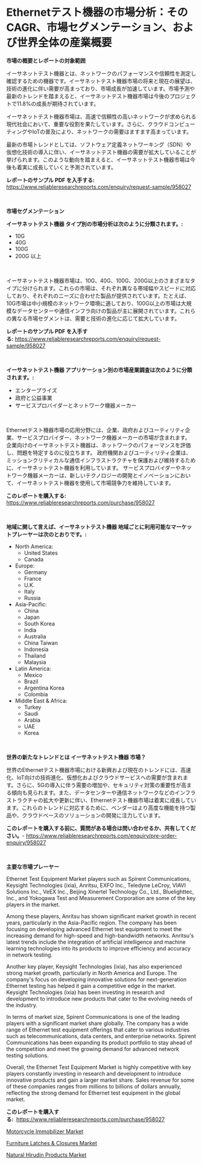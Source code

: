 <p><h1>Ethernetテスト機器の市場分析：そのCAGR、市場セグメンテーション、および世界全体の産業概要</h1></p><p><strong>市場の概要とレポートの対象範囲</strong></p>
<p><p>イーサネットテスト機器とは、ネットワークのパフォーマンスや信頼性を測定し確認するための機器です。イーサネットテスト機器市場の将来と現在の展望は、技術の進化に伴い需要が高まっており、市場成長が加速しています。市場予測や最新のトレンドを踏まえると、イーサネットテスト機器市場は今後のプロジェクトで11.8%の成長が期待されています。</p><p>イーサネットテスト機器市場は、高速で信頼性の高いネットワークが求められる現代社会において、重要な役割を果たしています。さらに、クラウドコンピューティングやIoTの普及により、ネットワークの需要はますます高まっています。</p><p>最新の市場トレンドとしては、ソフトウェア定義ネットワーキング（SDN）や仮想化技術の導入に伴い、イーサネットテスト機器の需要が拡大していることが挙げられます。このような動向を踏まえると、イーサネットテスト機器市場は今後も着実に成長していくと予測されています。</p></p>
<p><strong>レポートのサンプル PDF を入手する:</strong> <a href="https://www.reliableresearchreports.com/enquiry/request-sample/958027">https://www.reliableresearchreports.com/enquiry/request-sample/958027</a></p>
<p>&nbsp;</p>
<p><strong>市場セグメンテーション</strong></p>
<p><strong>イーサネットテスト機器 タイプ別の市場分析は次のように分類されます。:</strong></p>
<p><ul><li>10G</li><li>40G</li><li>100G</li><li>200G 以上</li></ul></p>
<p>&nbsp;</p>
<p><p>イーサネットテスト機器市場は、10G、40G、100G、200G以上のさまざまなタイプに分けられます。これらの市場は、それぞれ異なる帯域幅やスピードに対応しており、それぞれのニーズに合わせた製品が提供されています。たとえば、10G市場は中小規模のネットワーク環境に適しており、100G以上の市場は大規模なデータセンターや通信インフラ向けの製品が主に展開されています。これらの異なる市場セグメントは、需要と技術の進化に応じて拡大しています。</p></p>
<p><strong>レポートのサンプル PDF を入手する:</strong>&nbsp;<a href="https://www.reliableresearchreports.com/enquiry/request-sample/958027">https://www.reliableresearchreports.com/enquiry/request-sample/958027</a></p>
<p>&nbsp;</p>
<p><strong> イーサネットテスト機器 アプリケーション別の市場産業調査は次のように分類されます。:</strong></p>
<p><ul><li>エンタープライズ</li><li>政府と公益事業</li><li>サービスプロバイダーとネットワーク機器メーカー</li></ul></p>
<p>&nbsp;</p>
<p><p>Ethernetテスト機器市場の応用分野には、企業、政府およびユーティリティ企業、サービスプロバイダー、ネットワーク機器メーカーの市場が含まれます。 企業向けのイーサネットテスト機器は、ネットワークのパフォーマンスを評価し、問題を特定するのに役立ちます。 政府機関およびユーティリティ企業は、ミッションクリティカルな通信インフラストラクチャを保護および維持するために、イーサネットテスト機器を利用しています。 サービスプロバイダーやネットワーク機器メーカーは、新しいテクノロジーの開発とイノベーションにおいて、イーサネットテスト機器を使用して市場競争力を維持しています。</p></p>
<p><strong>このレポートを購入する:</strong>&nbsp; <a href="https://www.reliableresearchreports.com/purchase/958027">https://www.reliableresearchreports.com/purchase/958027</a></p>
<p>&nbsp;</p>
<p><strong>地域に関して言えば、イーサネットテスト機器 地域ごとに利用可能なマーケットプレーヤーは次のとおりです。:</strong></p>
<p><ul>
    <li>
        North America:
        <ul>
            <li>United States</li>
            <li>Canada</li>
        </ul>
    </li>
    <li>
        Europe:
        <ul>
            <li>Germany</li>
            <li>France</li>
            <li>U.K.</li>
            <li>Italy</li>
            <li>Russia</li>
        </ul>
    </li>
    <li>
        Asia-Pacific:
        <ul>
            <li>China</li>
            <li>Japan</li>
            <li>South Korea</li>
            <li>India</li>
            <li>Australia</li>
            <li>China Taiwan</li>
            <li>Indonesia</li>
            <li>Thailand</li>
            <li>Malaysia</li>
        </ul>
    </li>
    <li>
        Latin America:
        <ul>
            <li>Mexico</li>
            <li>Brazil</li>
            <li>Argentina Korea</li>
            <li>Colombia</li>
        </ul>
    </li>
    <li>
        Middle East & Africa:
        <ul>
            <li>Turkey</li>
            <li>Saudi</li>
            <li>Arabia</li>
            <li>UAE</li>
            <li>Korea</li>
        </ul>
    </li>
    </ul></p>
<p>&nbsp;</p>
<p><strong>世界の新たなトレンドとは イーサネットテスト機器 市場？</strong></p>
<p><p>世界のEthernetテスト機器市場における新興および現在のトレンドには、高速化、IoT向けの技術進化、仮想化およびクラウドサービスへの需要が含まれます。さらに、5Gの導入に伴う需要の増加や、セキュリティ対策の重要性が高まる傾向も見られます。また、データセンターや通信ネットワークなどのインフラストラクチャの拡大や更新に伴い、Ethernetテスト機器市場は着実に成長しています。これらのトレンドに対応するために、ベンダーはより高度な機能を持つ製品や、クラウドベースのソリューションの開発に注力しています。</p></p>
<p><strong>このレポートを購入する前に、質問がある場合は問い合わせるか、共有してください。</strong>- <a href="https://www.reliableresearchreports.com/enquiry/pre-order-enquiry/958027">https://www.reliableresearchreports.com/enquiry/pre-order-enquiry/958027</a></p>
<p>&nbsp;</p>
<p><strong>主要な市場プレーヤー</strong></p>
<p><p>Ethernet Test Equipment Market players such as Spirent Communications, Keysight Technologies (ixia), Anritsu, EXFO Inc., Teledyne LeCroy, VIAVI Solutions Inc., VeEX Inc., Beijing Xinertel Technology Co., Ltd., Bluelighttec, Inc., and Yokogawa Test and Measurement Corporation are some of the key players in the market.</p><p>Among these players, Anritsu has shown significant market growth in recent years, particularly in the Asia-Pacific region. The company has been focusing on developing advanced Ethernet test equipment to meet the increasing demand for high-speed and high-bandwidth networks. Anritsu's latest trends include the integration of artificial intelligence and machine learning technologies into its products to improve efficiency and accuracy in network testing.</p><p>Another key player, Keysight Technologies (ixia), has also experienced strong market growth, particularly in North America and Europe. The company's focus on developing innovative solutions for next-generation Ethernet testing has helped it gain a competitive edge in the market. Keysight Technologies (ixia) has been investing in research and development to introduce new products that cater to the evolving needs of the industry.</p><p>In terms of market size, Spirent Communications is one of the leading players with a significant market share globally. The company has a wide range of Ethernet test equipment offerings that cater to various industries such as telecommunications, data centers, and enterprise networks. Spirent Communications has been expanding its product portfolio to stay ahead of the competition and meet the growing demand for advanced network testing solutions.</p><p>Overall, the Ethernet Test Equipment Market is highly competitive with key players constantly investing in research and development to introduce innovative products and gain a larger market share. Sales revenue for some of these companies ranges from millions to billions of dollars annually, reflecting the strong demand for Ethernet test equipment in the global market.</p></p>
<p><strong>このレポートを購入する:</strong>&nbsp;&nbsp;<a href="https://www.reliableresearchreports.com/purchase/958027">https://www.reliableresearchreports.com/purchase/958027</a></p>
<p><p><a href="https://www.linkedin.com/pulse/motorcycle-immobilizer-market-size-reflecting-forecast-doxbe?trackingId=fv%2FvcB7SA6D2OhpmFxQ5sw%3D%3D">Motorcycle Immobilizer Market</a></p><p><a href="https://www.linkedin.com/pulse/furniture-latches-amp-closures-market-size-reflecting-bidve?trackingId=VnWO4SmoL0BoYMukd%2FTxvg%3D%3D">Furniture Latches & Closures Market</a></p><p><a href="https://www.linkedin.com/pulse/natural-hirudin-products-market-size-growth-outlook-from-eygle?trackingId=Jhq74UOH%2BKJXt5XGL4Q8LQ%3D%3D">Natural Hirudin Products Market</a></p></p>